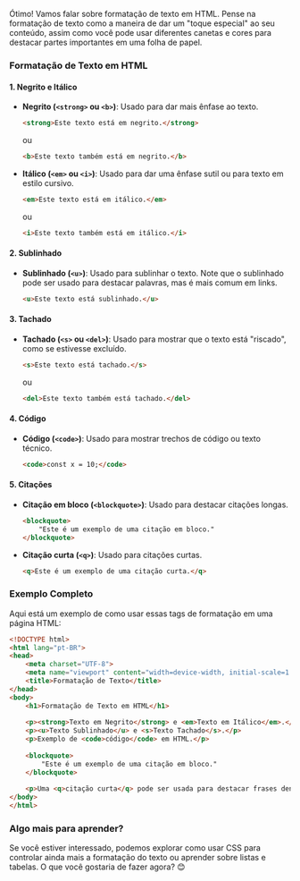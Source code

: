 Ótimo! Vamos falar sobre formatação de texto em HTML. Pense na formatação de texto como a maneira de dar um "toque especial" ao seu conteúdo, assim como você pode usar diferentes canetas e cores para destacar partes importantes em uma folha de papel.

### Formatação de Texto em HTML

#### **1. Negrito e Itálico**

- **Negrito (`<strong>` ou `<b>`)**:
  Usado para dar mais ênfase ao texto.
  ```html
  <strong>Este texto está em negrito.</strong>
  ```
  ou
  ```html
  <b>Este texto também está em negrito.</b>
  ```

- **Itálico (`<em>` ou `<i>`)**:
  Usado para dar uma ênfase sutil ou para texto em estilo cursivo.
  ```html
  <em>Este texto está em itálico.</em>
  ```
  ou
  ```html
  <i>Este texto também está em itálico.</i>
  ```

#### **2. Sublinhado**

- **Sublinhado (`<u>`)**:
  Usado para sublinhar o texto. Note que o sublinhado pode ser usado para destacar palavras, mas é mais comum em links.
  ```html
  <u>Este texto está sublinhado.</u>
  ```

#### **3. Tachado**

- **Tachado (`<s>` ou `<del>`)**:
  Usado para mostrar que o texto está "riscado", como se estivesse excluído.
  ```html
  <s>Este texto está tachado.</s>
  ```
  ou
  ```html
  <del>Este texto também está tachado.</del>
  ```

#### **4. Código**

- **Código (`<code>`)**:
  Usado para mostrar trechos de código ou texto técnico.
  ```html
  <code>const x = 10;</code>
  ```

#### **5. Citações**

- **Citação em bloco (`<blockquote>`)**:
  Usado para destacar citações longas.
  ```html
  <blockquote>
      "Este é um exemplo de uma citação em bloco."
  </blockquote>
  ```

- **Citação curta (`<q>`)**:
  Usado para citações curtas.
  ```html
  <q>Este é um exemplo de uma citação curta.</q>
  ```

### Exemplo Completo

Aqui está um exemplo de como usar essas tags de formatação em uma página HTML:

```html
<!DOCTYPE html>
<html lang="pt-BR">
<head>
    <meta charset="UTF-8">
    <meta name="viewport" content="width=device-width, initial-scale=1.0">
    <title>Formatação de Texto</title>
</head>
<body>
    <h1>Formatação de Texto em HTML</h1>
    
    <p><strong>Texto em Negrito</strong> e <em>Texto em Itálico</em>.</p>
    <p><u>Texto Sublinhado</u> e <s>Texto Tachado</s>.</p>
    <p>Exemplo de <code>código</code> em HTML.</p>
    
    <blockquote>
        "Este é um exemplo de uma citação em bloco."
    </blockquote>
    
    <p>Uma <q>citação curta</q> pode ser usada para destacar frases dentro de um parágrafo.</p>
</body>
</html>
```

### Algo mais para aprender?

Se você estiver interessado, podemos explorar como usar CSS para controlar ainda mais a formatação do texto ou aprender sobre listas e tabelas. O que você gostaria de fazer agora? 😊